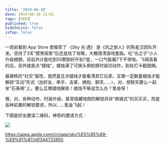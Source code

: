 ```yaml
---
title: '2019-06-30'
date: 2019-06-30 21:01
tags: [词穷]
published: true
hideInList: false
isTop: false
---
```


一周前看到 App Store 里推荐了 《Sky 光·遇》 是《风之旅人》的陈星汉团队开发。坚持了3天“摸黑探索”后还是找了攻略，大概理清游戏套路。吃“光之子”小人升级翅膀，目前共计能吃到55颗刚好升到7星，一口气能煽7下不带喘，飞得高看的远。另外就是点“蜡烛”，蜡烛满了可换头换脸换时装凹动作，到处打卡截图嗮。

<!--more-->

最硬核的“社交”属性，竟然是互点蜡烛才能看清其它玩家，互赠一定数量蜡烛才能解锁“互动”形式（加好友、牵手、击掌、拥抱、聊天……），对，想聊天要么一起坐“石条椅”上，要么互赠蜡烛解锁！蜡烛不够送怎么办？氪金呀！

喔，对，各种动作、时装升级，甚至隐藏地图的解锁并非“商城式”的买买买，而是各种前置的解锁要求，所以……氪金飞起！

下图是好友邀请二维码，神奇的邀请方式：

![](https://lmm.elizen.me/images/2019/06/sky.jpg)

<https://apps.apple.com/cn/app/sky%E5%85%89-%E9%81%87/id1344733855>